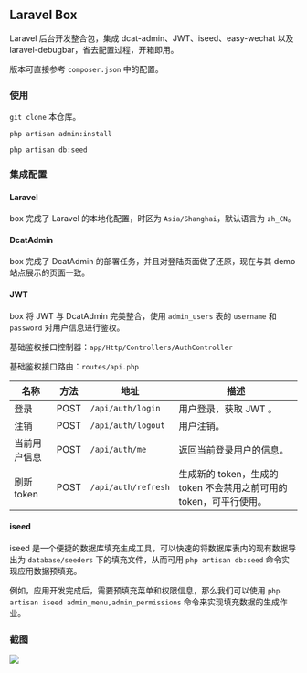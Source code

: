 ## Laravel Box

Laravel 后台开发整合包，集成 dcat-admin、JWT、iseed、easy-wechat 以及 laravel-debugbar，省去配置过程，开箱即用。

版本可直接参考 `composer.json` 中的配置。

### 使用

`git clone` 本仓库。

`php artisan admin:install`

`php artisan db:seed`

### 集成配置

#### Laravel

box 完成了 Laravel 的本地化配置，时区为 `Asia/Shanghai`，默认语言为 `zh_CN`。

#### DcatAdmin

box 完成了 DcatAdmin 的部署任务，并且对登陆页面做了还原，现在与其 demo 站点展示的页面一致。

#### JWT

box 将 JWT 与 DcatAdmin 完美整合，使用 `admin_users` 表的 `username` 和 `password` 对用户信息进行鉴权。

基础鉴权接口控制器：`app/Http/Controllers/AuthController`

基础鉴权接口路由：`routes/api.php`

|名称|方法|地址|描述|
|---|---|---|---|
|登录|POST|`/api/auth/login`|用户登录，获取 JWT 。|
|注销|POST|`/api/auth/logout`|用户注销。|
|当前用户信息|POST|`/api/auth/me`|返回当前登录用户的信息。|
|刷新token|POST|`/api/auth/refresh`|生成新的 token，生成的 token 不会禁用之前可用的 token，可平行使用。|

#### iseed

iseed 是一个便捷的数据库填充生成工具，可以快速的将数据库表内的现有数据导出为 `database/seeders` 下的填充文件，从而可用 `php artisan db:seed` 命令实现应用数据预填充。

例如，应用开发完成后，需要预填充菜单和权限信息，那么我们可以使用 `php artisan iseed admin_menu,admin_permissions` 命令来实现填充数据的生成作业。

### 截图

![](https://tva1.sinaimg.cn/large/008i3skNgy1gtbhuhxuexj31sy0u0ail.jpg)
